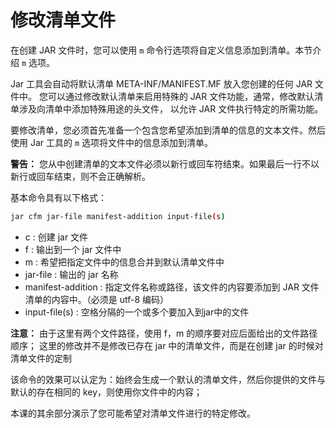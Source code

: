 # 修改清单文件

在创建 JAR 文件时，您可以使用 `m` 命令行选项将自定义信息添加到清单。本节介绍 `m` 选项。

Jar 工具会自动将默认清单 META-INF/MANIFEST.MF 放入您创建的任何 JAR 文件中。
您可以通过修改默认清单来启用特殊的 JAR 文件功能，通常，修改默认清单涉及向清单中添加特殊用途的头文件，
以允许 JAR 文件执行特定的所需功能。

要修改清单，您必须首先准备一个包含您希望添加到清单的信息的文本文件。然后使用 Jar 工具的 `m` 选项将文件中的信息添加到清单。

**警告：** 您从中创建清单的文本文件必须以新行或回车符结束。如果最后一行不以新行或回车结束，则不会正确解析。

基本命令具有以下格式：

```bash
jar cfm jar-file manifest-addition input-file(s)
```

* c : 创建 jar 文件
* f : 输出到一个 jar 文件中
* m : 希望把指定文件中的信息合并到默认清单文件中
* jar-file : 输出的 jar 名称
* manifest-addition : 指定文件名称或路径，该文件的内容要添加到 JAR 文件清单的内容中。（必须是 utf-8 编码）
* input-file(s) : 空格分隔的一个或多个要加入到jar中的文件

**注意：** 由于这里有两个文件路径，使用 f，m 的顺序要对应后面给出的文件路径顺序；
这里的修改并不是修改已存在 jar 中的清单文件，而是在创建 jar 的时候对清单文件的定制


该命令的效果可以认定为：始终会生成一个默认的清单文件，然后你提供的文件与默认的存在相同的 key，则使用你文件中的内容；

本课的其余部分演示了您可能希望对清单文件进行的特定修改。
